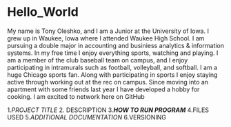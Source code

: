 # Hello_World 
My name is Tony Oleshko, and I am a Junior at the University of Iowa. I grew up in Waukee, Iowa where I attended Waukee High School. I am pursuing a double major in accounting and businiess analytics & information systems. In my free time I enjoy everything sports, watching and playing. I am a member of the club baseball team on campus, and I enjoy participating in intramurals such as football, volleyball, and softball. I am a huge Chicago sports fan. Along with participating in sports I enjoy staying active through working out at the rec on campus. Since moving into an apartment with some friends last year I have developed a hobby for cooking. I am excited to network here on GitHub

1.*PROJECT TITLE*
2. DESCRIPTION
3.***HOW TO RUN PROGRAM***
4.FILES USED
5.*ADDITIONAL DOCUMENTATION*
6.VERSIONING
